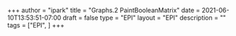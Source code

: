+++
author = "ipark"
title = "Graphs.2 PaintBooleanMatrix"
date =  2021-06-10T13:53:51-07:00
draft =  false
type = "EPI"
layout = "EPI"
description = ""
tags = ["EPI", 
]
+++
